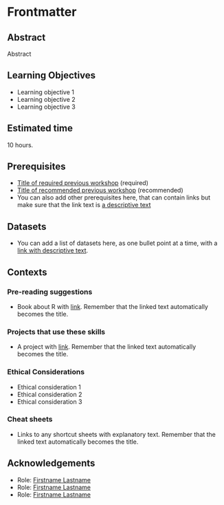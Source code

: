 # Frontmatter

## Abstract

Abstract

## Learning Objectives

- Learning objective 1
- Learning objective 2
- Learning objective 3

## Estimated time

10 hours.

## Prerequisites

- [Title of required previous workshop](http://www.github.com/DHRI-Curriculum/<workshop>/) (required)
- [Title of recommended previous workshop](http://www.github.com/DHRI-Curriculum/<workshop>/) (recommended)
- You can also add other prerequisites here, that can contain links but make sure that the link text is [a descriptive text](<link>)

## Datasets

- You can add a list of datasets here, as one bullet point at a time, with a [link with descriptive text](<link>).

## Contexts

### Pre-reading suggestions

- Book about R with [link](http://www.google.com). Remember that the linked text automatically becomes the title.

### Projects that use these skills

- A project with [link](http://www.google.com). Remember that the linked text automatically becomes the title.

### Ethical Considerations

- Ethical consideration 1
- Ethical consideration 2
- Ethical consideration 3

### Cheat sheets

- Links to any shortcut sheets with explanatory text. Remember that the linked text automatically becomes the title.

## Acknowledgements

- Role: [Firstname Lastname](<personal website>)
- Role: [Firstname Lastname](<personal website>)
- Role: [Firstname Lastname](<personal website>)
